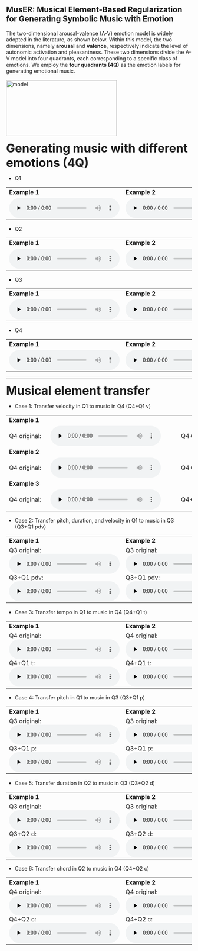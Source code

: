 
## MusER: Musical Element-Based Regularization for Generating Symbolic Music with Emotion
The two-dimensional arousal-valence (A-V) emotion model is widely adopted in the literature, as shown below. Within this model, the two dimensions, namely **arousal** and **valence**, respectively indicate the level of autonomic activation and pleasantness. These two dimensions divide the A-V model into four quadrants, each corresponding to a specific class of emotions. We employ the **four quadrants (4Q)** as the emotion labels for generating emotional music.
<br>
<br>
<img src="https://tayjsl97.github.io/images/VA_model.jpg" width="300" height="150" alt="model"/>

<b><font size=6>Generating music with different emotions (4Q)</font></b>

- Q1

<div style="text-align: left">
<table>
    <tr>
        <td><strong>Example 1</strong></td> 
        <td><strong>Example 2</strong></td> 
        <td><strong>Example 3</strong></td> 
   </tr>
    <tr>
  		<td>
        <div style="width: 17em"></div>
        <div>
        <audio id="audio" controls="" preload="none">
            <source id="mp3" src="https://tayjsl97.github.io/demos/aaai_music/0-Q1.mp3">
        </audio>
        </div>
        </td> 
        <td>
        <div style="width: 17em"></div>
        <div>
        <audio id="audio" controls="" preload="none">
            <source id="mp3" src="https://tayjsl97.github.io/demos/aaai_music/1-Q1.mp3">
        </audio>
        </div>
        </td> 
        <td>
        <div style="width: 17em"></div>
        <div>
        <audio id="audio" controls="" preload="none">
            <source id="mp3" src="https://tayjsl97.github.io/demos/aaai_music/2-Q1.mp3">
        </audio>
        </div>
        </td> 
    </tr>
</table>
</div>

- Q2

<div style="text-align: left">
<table>
    <tr>
        <td><strong>Example 1</strong></td> 
        <td><strong>Example 2</strong></td> 
        <td><strong>Example 3</strong></td> 
   </tr>
    <tr>
  		<td>
        <div style="width: 17em"></div>
        <div>
        <audio id="audio" controls="" preload="none">
            <source id="mp3" src="https://tayjsl97.github.io/demos/aaai_music/3-Q2.mp3">
        </audio>
        </div>
        </td> 
        <td>
        <div style="width: 17em"></div>
        <div>
        <audio id="audio" controls="" preload="none">
            <source id="mp3" src="https://tayjsl97.github.io/demos/aaai_music/4-Q2.mp3">
        </audio>
        </div>
        </td> 
        <td>
        <div style="width: 17em"></div>
        <div>
        <audio id="audio" controls="" preload="none">
            <source id="mp3" src="https://tayjsl97.github.io/demos/aaai_music/5-Q2.mp3">
        </audio>
        </div>
        </td> 
    </tr>
</table>
</div>

- Q3

<div style="text-align: left">
<table>
    <tr>
        <td><strong>Example 1</strong></td> 
        <td><strong>Example 2</strong></td> 
        <td><strong>Example 3</strong></td> 
   </tr>
    <tr>
  		<td>
        <div style="width: 17em"></div>
        <div>
        <audio id="audio" controls="" preload="none">
            <source id="mp3" src="https://tayjsl97.github.io/demos/aaai_music/6-Q3.mp3">
        </audio>
        </div>
        </td> 
        <td>
        <div style="width: 17em"></div>
        <div>
        <audio id="audio" controls="" preload="none">
            <source id="mp3" src="https://tayjsl97.github.io/demos/aaai_music/7-Q3.mp3">
        </audio>
        </div>
        </td> 
        <td>
        <div style="width: 17em"></div>
        <div>
        <audio id="audio" controls="" preload="none">
            <source id="mp3" src="https://tayjsl97.github.io/demos/aaai_music/8-Q3.mp3">
        </audio>
        </div>
        </td> 
    </tr>
</table>
</div>

- Q4

<div style="text-align: left">
<table>
    <tr>
        <td><strong>Example 1</strong></td> 
        <td><strong>Example 2</strong></td> 
        <td><strong>Example 3</strong></td> 
   </tr>
    <tr>
  		<td>
        <div style="width: 17em"></div>
        <div>
        <audio id="audio" controls="" preload="none">
            <source id="mp3" src="https://tayjsl97.github.io/demos/aaai_music/9-Q4.mp3">
        </audio>
        </div>
        </td> 
        <td>
        <div style="width: 17em"></div>
        <div>
        <audio id="audio" controls="" preload="none">
            <source id="mp3" src="https://tayjsl97.github.io/demos/aaai_music/10-Q4.mp3">
        </audio>
        </div>
        </td> 
        <td>
        <div style="width: 17em"></div>
        <div>
        <audio id="audio" controls="" preload="none">
            <source id="mp3" src="https://tayjsl97.github.io/demos/aaai_music/11-Q4.mp3">
        </audio>
        </div>
        </td> 
    </tr>
</table>
</div>

---

<b><font size=6>Musical element transfer</font></b>

- Case 1: Transfer velocity in Q1 to music in Q4 (Q4+Q1 v)

<table>
    <tr>
        <td><strong>Example 1</strong></td> 
        <td> </td>
        <td> </td>
        <td> </td>
    </tr>
    <tr>
  		<td>
        <div style="width: 6em">
        Q4 original: 
        </div>
        </td> 
        <td>
        <audio id="audio" controls="" preload="none">
            <source id="mp3" src="https://tayjsl97.github.io/demos/aaai_music/0-Q4_original.mp3">
        </audio>
        </td>
        <td>
        <div style="width: 7em;text-align: right">
        Q4+Q1 v: 
        </div>
        </td>
        <td>
        <audio id="audio" controls="" preload="none">
            <source id="mp3" src="https://tayjsl97.github.io/demos/aaai_music/0-Q4+Q1 velocity.mp3">
        </audio>
        </td>
    </tr>
    <tr>
        <td><strong>Example 2</strong></td> 
        <td></td>
        <td></td>
        <td></td>
    </tr>
    <tr>
  		<td>
        <div style="width: 6em">
        Q4 original: 
        </div> 
        </td> 
        <td>
        <audio id="audio" controls="" preload="none">
            <source id="mp3" src="https://tayjsl97.github.io/demos/aaai_music/1-Q4_original.mp3">
        </audio>
        </td>
        <td>
        <div style="width: 7em;text-align: right">
        Q4+Q1 v: 
        </div>
        </td>
        <td>
        <audio id="audio" controls="" preload="none">
            <source id="mp3" src="https://tayjsl97.github.io/demos/aaai_music/1-Q4+Q1 velocity.mp3">
        </audio>
        </td>
    </tr>
    <tr>
        <td><strong>Example 3</strong></td> 
        <td></td>
        <td></td>
        <td></td>
    </tr>
    <tr>
  		<td>
        <div style="width: 6em">
        Q4 original: 
        </div>
        </td> 
        <td>
        <audio id="audio" controls="" preload="none">
            <source id="mp3" src="https://tayjsl97.github.io/demos/aaai_music/2-Q4_original.mp3">
        </audio>
        </td>
        <td>
        <div style="width: 7em;text-align: right">
        Q4+Q1 v: 
        </div>
        </td>
        <td>
        <audio id="audio" controls="" preload="none">
            <source id="mp3" src="https://tayjsl97.github.io/demos/aaai_music/2-Q4+Q1 velocity.mp3">
        </audio>
        </td>
    </tr>
</table>

- Case 2: Transfer pitch, duration, and velocity in Q1 to music in Q3 (Q3+Q1 pdv)

<div style="text-align: left">
<table>
    <tr>
        <td><strong>Example 1</strong></td> 
        <td><strong>Example 2</strong></td> 
        <td><strong>Example 3</strong></td> 
   </tr>
    <tr>
  		<td>
        <div style="width: 17em"></div>
        <div>
        Q3 original: <audio id="audio" controls="" preload="none">
            <source id="mp3" src="https://tayjsl97.github.io/demos/aaai_music/3-Q3_original.mp3">
        </audio><br>
        Q3+Q1 pdv: <audio id="audio" controls="" preload="none">
            <source id="mp3" src="https://tayjsl97.github.io/demos/aaai_music/3-Q3+Q1 pitch, duration and velocity.mp3">
        </audio>
        </div>
        </td> 
        <td>
        <div style="width: 17em"></div>
        <div>
        Q3 original: <audio id="audio" controls="" preload="none">
            <source id="mp3" src="https://tayjsl97.github.io/demos/aaai_music/4-Q3_original.mp3">
        </audio><br>
        Q3+Q1 pdv: <audio id="audio" controls="" preload="none">
            <source id="mp3" src="https://tayjsl97.github.io/demos/aaai_music/4-Q3+Q1 pitch, duration and velocity.mp3">
        </audio>
        </div>
        </td> 
        <td>
        <div style="width: 17em"></div>
        <div>
        Q3 original: <audio id="audio" controls="" preload="none">
            <source id="mp3" src="https://tayjsl97.github.io/demos/aaai_music/5-Q3_original.mp3">
        </audio><br>
        Q3+Q1 pdv: <audio id="audio" controls="" preload="none">
            <source id="mp3" src="https://tayjsl97.github.io/demos/aaai_music/5-Q3+Q1 pitch, duration and velocity.mp3">
        </audio>
        </div>
        </td> 
    </tr>
</table>
</div>

- Case 3: Transfer tempo in Q1 to music in Q4 (Q4+Q1 t)

<div style="text-align: left">
<table>
    <tr>
        <td><strong>Example 1</strong></td> 
        <td><strong>Example 2</strong></td> 
        <td><strong>Example 3</strong></td> 
   </tr>
    <tr>
  		<td>
        <div style="width: 17em"></div>
        <div>
        Q4 original: <audio id="audio" controls="" preload="none">
            <source id="mp3" src="https://tayjsl97.github.io/demos/aaai_music/6-Q4_original.mp3">
        </audio><br>
        Q4+Q1 t: <audio id="audio" controls="" preload="none">
            <source id="mp3" src="https://tayjsl97.github.io/demos/aaai_music/6-Q4+Q1 tempo.mp3">
        </audio>
        </div>
        </td> 
        <td>
        <div style="width: 17em"></div>
        <div>
        Q4 original: <audio id="audio" controls="" preload="none">
            <source id="mp3" src="https://tayjsl97.github.io/demos/aaai_music/7-Q4_original.mp3">
        </audio><br>
        Q4+Q1 t: <audio id="audio" controls="" preload="none">
            <source id="mp3" src="https://tayjsl97.github.io/demos/aaai_music/7-Q4+Q1 tempo.mp3">
        </audio>
        </div>
        </td> 
        <td>
        <div style="width: 17em"></div>
        <div>
        Q4 original: <audio id="audio" controls="" preload="none">
            <source id="mp3" src="https://tayjsl97.github.io/demos/aaai_music/8-Q4_original.mp3">
        </audio><br>
        Q4+Q1 t: <audio id="audio" controls="" preload="none">
            <source id="mp3" src="https://tayjsl97.github.io/demos/aaai_music/8-Q4+Q1 tempo.mp3">
        </audio>
        </div>
        </td> 
    </tr>
</table>
</div>

- Case 4: Transfer pitch in Q1 to music in Q3 (Q3+Q1 p)

<div style="text-align: left">
<table>
    <tr>
        <td><strong>Example 1</strong></td> 
        <td><strong>Example 2</strong></td> 
        <td><strong>Example 3</strong></td> 
   </tr>
    <tr>
  		<td>
        <div style="width: 17em"></div>
        <div>
        Q3 original: <audio id="audio" controls="" preload="none">
            <source id="mp3" src="https://tayjsl97.github.io/demos/aaai_music/9-Q3_original.mp3">
        </audio><br>
        Q3+Q1 p: <audio id="audio" controls="" preload="none">
            <source id="mp3" src="https://tayjsl97.github.io/demos/aaai_music/9-Q3+Q1 pitch.mp3">
        </audio>
        </div>
        </td> 
        <td>
        <div style="width: 17em"></div>
        <div>
        Q3 original: <audio id="audio" controls="" preload="none">
            <source id="mp3" src="https://tayjsl97.github.io/demos/aaai_music/10-Q3_original.mp3">
        </audio><br>
        Q3+Q1 p: <audio id="audio" controls="" preload="none">
            <source id="mp3" src="https://tayjsl97.github.io/demos/aaai_music/10-Q3+Q1 pitch.mp3">
        </audio>
        </div>
        </td> 
        <td>
        <div style="width: 17em"></div>
        <div>
        Q3 original: <audio id="audio" controls="" preload="none">
            <source id="mp3" src="https://tayjsl97.github.io/demos/aaai_music/11-Q3_original.mp3">
        </audio><br>
        Q3+Q1 p: <audio id="audio" controls="" preload="none">
            <source id="mp3" src="https://tayjsl97.github.io/demos/aaai_music/11-Q3+Q1 pitch.mp3">
        </audio>
        </div>
        </td> 
    </tr>
</table>
</div>

- Case 5: Transfer duration in Q2 to music in Q3 (Q3+Q2 d)

<div style="text-align: left">
<table>
    <tr>
        <td><strong>Example 1</strong></td> 
        <td><strong>Example 2</strong></td> 
        <td><strong>Example 3</strong></td> 
   </tr>
    <tr>
  		<td>
        <div style="width: 17em"></div>
        <div>
        Q3 original: <audio id="audio" controls="" preload="none">
            <source id="mp3" src="https://tayjsl97.github.io/demos/aaai_music/12-Q3_original.mp3">
        </audio><br>
        Q3+Q2 d: <audio id="audio" controls="" preload="none">
            <source id="mp3" src="https://tayjsl97.github.io/demos/aaai_music/12-Q3+Q2 duration.mp3">
        </audio>
        </div>
        </td> 
        <td>
        <div style="width: 17em"></div>
        <div>
        Q3 original: <audio id="audio" controls="" preload="none">
            <source id="mp3" src="https://tayjsl97.github.io/demos/aaai_music/13-Q3_original.mp3">
        </audio><br>
        Q3+Q2 d: <audio id="audio" controls="" preload="none">
            <source id="mp3" src="https://tayjsl97.github.io/demos/aaai_music/13-Q3+Q2 duration.mp3">
        </audio>
        </div>
        </td> 
        <td>
        <div style="width: 17em"></div>
        <div>
        Q3 original: <audio id="audio" controls="" preload="none">
            <source id="mp3" src="https://tayjsl97.github.io/demos/aaai_music/14-Q3_original.mp3">
        </audio><br>
        Q3+Q2 d: <audio id="audio" controls="" preload="none">
            <source id="mp3" src="https://tayjsl97.github.io/demos/aaai_music/14-Q3+Q2 duration.mp3">
        </audio>
        </div>
        </td> 
    </tr>
</table>
</div>

- Case 6: Transfer chord in Q2 to music in Q4 (Q4+Q2 c)

<div style="text-align: left">
<table>
    <tr>
        <td><strong>Example 1</strong></td> 
        <td><strong>Example 2</strong></td> 
        <td><strong>Example 3</strong></td> 
   </tr>
    <tr>
  		<td>
        <div style="width: 17em"></div>
        <div>
        Q4 original: <audio id="audio" controls="" preload="none">
            <source id="mp3" src="https://tayjsl97.github.io/demos/aaai_music/15-Q4_original.mp3">
        </audio><br>
        Q4+Q2 c: <audio id="audio" controls="" preload="none">
            <source id="mp3" src="https://tayjsl97.github.io/demos/aaai_music/15-Q4+Q2 chord.mp3">
        </audio>
        </div>
        </td> 
        <td>
        <div style="width: 17em"></div>
        <div>
        Q4 original: <audio id="audio" controls="" preload="none">
            <source id="mp3" src="https://tayjsl97.github.io/demos/aaai_music/16-Q4_original.mp3">
        </audio><br>
        Q4+Q2 c: <audio id="audio" controls="" preload="none">
            <source id="mp3" src="https://tayjsl97.github.io/demos/aaai_music/16-Q4+Q2 chord.mp3">
        </audio>
        </div>
        </td> 
        <td>
        <div style="width: 17em"></div>
        <div>
        Q4 original: <audio id="audio" controls="" preload="none">
            <source id="mp3" src="https://tayjsl97.github.io/demos/aaai_music/17-Q4_original.mp3">
        </audio><br>
        Q4+Q2 c: <audio id="audio" controls="" preload="none">
            <source id="mp3" src="https://tayjsl97.github.io/demos/aaai_music/17-Q4+Q2 chord.mp3">
        </audio>
        </div>
        </td> 
    </tr>
</table>
</div>

